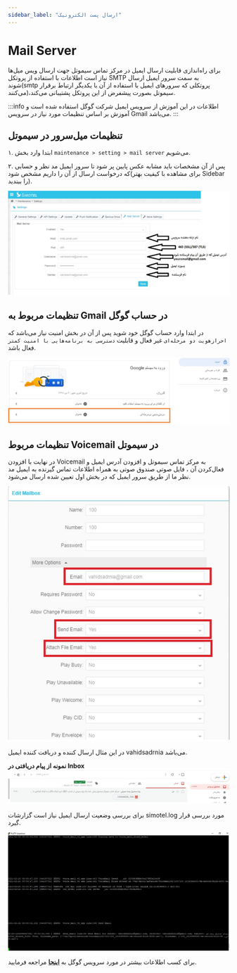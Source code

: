 ```yaml
---
sidebar_label: "ارسال پست الکترونیک"
---
```

<head>
  <title>ارسال پست الکترونیک  | مستندات سیموتل</title>
</head>


# Mail Server

برای راه‌اندازی قابلیت ارسال ایمیل در مرکز تماس سیموتل جهت ارسال ویس میل‌ها نیاز است اطلاعات با استفاده از پروتکل SMTP به سمت سرور ایمیل ارسال شوند(smtp پروتکلی که سرور‌های ایمیل با استفاده از آن با یکدیگر ارتباط برقرار می‌کنند)،سیموتل بصورت پیشفرض از این پروتکل پشتیبانی می‌کند.

:::info اطلاعات
در این آموزش از سرویس ایمیل شرکت گوگل استفاده شده است و آموزش بر اساس تنظیمات مورد نیاز در سرویس Gmail می‌باشد.
:::

## تنظیمات میل‌سرور در سیموتل

۱. ابتدا وارد بخش `maintenance > setting > mail server` می‌شویم.

۲. پس از آن مشخصات باید مشابه عکس پایین پر شود تا سرور ایمیل مد نظر و حسابی که درخواست ارسال از آن را داریم مشخص شود(برای مشاهده با کیفیت بهتر Sidebar را ببندید).


![1](/img/simotel/mail_server/1.jpg)



## تنظیمات مربوط به Gmail در حساب گوگل

در ابتدا وارد حساب گوگل خود شوید پس از آن در بخش امنیت نیاز می‌باشد که ``احرازهویت دو مرحله‌ای`` غیر فعال و قابلیت ``دسترسی به برنامه‌هایی با امنیت کمتر`` فعال باشد.

![2](/img/simotel/mail_server/2.jpg)


## تنظیمات مربوط Voicemail در سیموتل

در نهایت با افزودن Voicemail به مرکز تماس سیموتل و افزودن آدرس ایمیل و فعال‌کردن آن ، فایل صوتی صندوق صوتی به همراه اطلاعات تماس گیرنده به ایمیل مد نظر ما از طریق سرور ایمیل که در بخش اول تعیین شده ارسال می‌شود.

![3](/img/simotel/mail_server/3.jpg)

در این مثال ارسال کننده و دریافت کننده ایمیل vahidsadrnia می‌باشد.

**نمونه از پیام دریافتی در Inbox**
![4](/img/simotel/mail_server/4.jpg)




برای بررسی وضعیت ارسال ایمیل نیاز است گزارشات simotel.log مورد بررسی قرار گیرد.

![5](/img/simotel/mail_server/5.jpg)


برای کسب اطلاعات بیشتر در مورد سرویس گوگل به **[اینجا](https://www.hostinger.com/tutorials/how-to-use-free-google-smtp-server
)** مراجعه فرمایید.
